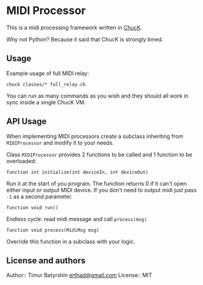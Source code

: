 # MIDI Processor

This is a midi processing framework written in [ChucK](http://chuck.cs.princeton.edu).

Why not Python? Because it said that ChucK is strongly timed.

## Usage

Example usage of full MIDI relay:
```
chuck classes/* full_relay.ck
```

You can run as many commands as you wish and they should all work in sync inside a single ChucK VM.

## API Usage

When implementing MIDI processors create a subclass inheriting from `MIDIProcessor` and modify it to your needs.

Class `MIDIProcessor` provides 2 functions to be called and 1 function to be overloaded:

```
function int initialize(int deviceIn, int deviceOut)
```
Run it at the start of you program.
The function returns 0 if it can't open either input or output MIDI device.
If you don't need to output midi just pass `-1` as a second parameter.

```
function void run()
```
Endless cycle: read midi message and call `process(msg)`

```
function void process(MidiMsg msg)
```
Override this function in a subclass with your logic.

## License and authors

Author:: Timur Batyrshin <erthad@gmail.com>
License:: MIT